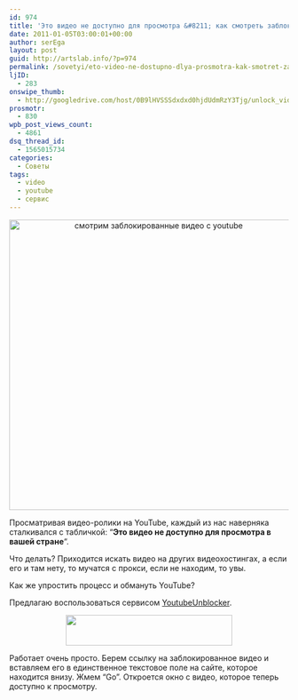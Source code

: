 ```yaml
---
id: 974
title: 'Это видео не доступно для просмотра &#8211; как смотреть заблокированное видео с youtube'
date: 2011-01-05T03:00:01+00:00
author: serEga
layout: post
guid: http://artslab.info/?p=974
permalink: /sovetyi/eto-video-ne-dostupno-dlya-prosmotra-kak-smotret-zablokirovannoe-video-s-youtube/
ljID:
  - 283
onswipe_thumb:
  - http://googledrive.com/host/0B9lHVSSSdxdxd0hjdUdmRzY3Tjg/unlock_videos_from_youtube.jpg
prosmotr:
  - 830
wpb_post_views_count:
  - 4861
dsq_thread_id:
  - 1565015734
categories:
  - Советы
tags:
  - video
  - youtube
  - сервис
---
```

<center>
  <a href="http://artslab.info/wp-content/uploads/unlock_videos_from_youtube.jpg"><img src="http://artslab.info/wp-content/uploads/unlock_videos_from_youtube.jpg" alt="смотрим заблокированные  видео с youtube" title="unlock_videos_from_youtube" width="523" class="alignnone size-full wp-image-977" /></a>
</center>

Просматривая видео-ролики на YouTube, каждый из нас наверняка сталкивался с табличкой: &#8220;**Это видео не доступно для просмотра в вашей стране**&#8220;.

Что делать? Приходится искать видео на других видеохостингах, а если его и там нету, то мучатся с прокси, если не находим, то увы.

Как же упростить процесс и обмануть YouTube?

Предлагаю воспользоваться сервисом <a href="http://youtubeunblocker.co.uk/" target="_blank">YoutubeUnblocker</a>.

<center>
  <a href="http://artslab.info/wp-content/uploads/video_nedostupno.jpg"><img src="http://artslab.info/wp-content/uploads/video_nedostupno-300x55.jpg" alt="" title="video_nedostupno" width="300" height="55" class="alignnone size-medium wp-image-978" srcset="http://googledrive.com/host/0B9lHVSSSdxdxd0hjdUdmRzY3Tjg/video_nedostupno-300x55.jpg 300w, http://googledrive.com/host/0B9lHVSSSdxdxd0hjdUdmRzY3Tjg/video_nedostupno.jpg 729w" sizes="(max-width: 300px) 100vw, 300px" /></a>
</center>

Работает очень просто. Берем ссылку на заблокированное видео и вставляем его в единственное текстовое поле на сайте, которое находится внизу. Жмем &#8220;Go&#8221;. Откроется окно с видео, которое теперь доступно к просмотру.